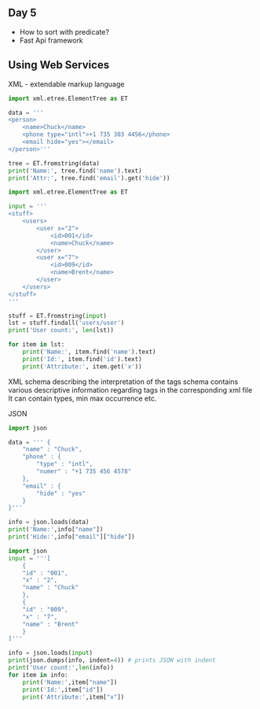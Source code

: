 Day 5
---
- How to sort with predicate?
- Fast Api framework

## Using Web Services

XML - extendable markup language

```python
import xml.etree.ElementTree as ET

data = '''
<person>
	<name>Chuck</name>
	<phone type="intl">+1 735 303 4456</phone>
	<email hide="yes"></email>
</person>'''

tree = ET.fromstring(data)
print('Name:', tree.find('name').text)
print('Attr:', tree.find('email').get('hide'))
```

```python
import xml.etree.ElementTree as ET

input = '''
<stuff>
	<users>
		<user x="2">
			<id>001</id>
			<name>Chuck</name>
		</user>
		<user x="7">
			<id>009</id>
			<name>Brent</name>
		</user>
	</users>
</stuff>
'''

stuff = ET.fromstring(input)
lst = stuff.findall('users/user')
print('User count:', len(lst))

for item in lst:
	print('Name:', item.find('name').text)
	print('Id:', item.find('id').text)
	print('Attribute:', item.get('x'))
```

XML schema describing the interpretation of the tags
schema contains various descriptive information regarding tags in the corresponding xml file
It can contain types, min max occurrence etc.

JSON
```python
import json

data = ''' {
	"name" : "Chuck",
	"phone" : {
		"type" : "intl",
		"numer" : "+1 735 456 4578"
	},
	"email" : {
		"hide" : "yes"
	}
}'''

info = json.loads(data)
print('Name:',info["name"])
print('Hide:',info["email"]["hide"])
```

```python
import json
input = '''[
	{ 
	"id" : "001",
	"x" : "2",
	"name" : "Chuck"
	},
	{
	"id" : "009",
	"x" : "7",
	"name" : "Brent"
	}
]'''

info = json.loads(input)
print(json.dumps(info, indent=4)) # prints JSON with indent
print('User count:',len(info))
for item in info:
	print('Name:',item["name"])
	print('Id:',item["id"])
	print('Attribute:',item["x"])
```

